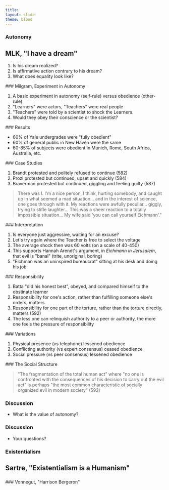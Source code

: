 ```yaml
---
title: 
layout: slide
theme: blood
---
```


<section><!--Intro slide begin-->
<section data-background="http://behavioralresourcegroup.com/wp-content/uploads/2016/11/SGO-Autonomy-Image.png" data-markdown><!--Intro slide begin-->


#  Autonomy


</section> <!--Intro slide end-->
<section data-markdown>  <!--Slide Beginning-->



## MLK, "I have a dream"

1. Is his dream realized?
2. Is affirmative action contrary to his dream? 
3. What does equality look like? 



</section><section data-markdown>
### Milgram, Experiment in Autonomy

1. A basic experiment in autonomy (self-rule) versus obedience (other-rule)
2. "Learners" were actors, "Teachers" were real people
2. "Teachers" were told by a scientist to shock the Learners. 
3. Would they obey their conscience or the scientist?








</section><section data-markdown>
### Results

- 60% of Yale undergrades were "fully obedient"
- 60% of general public in New Haven were the same
- 60-85% of subjects were obedient in Munich, Rome, South Africa, Australia, etc. 







</section><section data-markdown>
### Case Studies

1. Brandt protested and politely refused to continue (582)
2. Prozi protested but continued, upset and quickly (584)
3. Braverman protested but continued, giggling and feeling guilty (587)

>There was I. I'm a nice person, I think, hurting somebody, and caught up in what seemed a mad situation... and in the interest of science, one goes through with it. My reactions were awfully peculiar... giggly, trying to stifle laughter... This was a sheer reaction to a totally impossible situation... My wife said 'you can call yourself Eichmann'."



</section><section data-markdown>
### Interpretation

1. Is everyone just aggressive, waiting for an excuse? 
2. Let's try again where the Teacher is free to select the voltage
3. The average shock then was 60 volts (on a scale of 40-450)
4. This supports Hannah Arendt's argument, in *Eichmann in Jerusalem*, that evil is "banal" (trite, unoriginal, boring)
5. "Eichman was an uninspired bureaucrat" sitting at his desk and doing his job





</section><section data-markdown>
### Responsibility

1. Batta "did his honest best", obeyed, and compared himself to the obstinate learner
2. Responsibility for one's action, rather than fulfilling someone else's orders, matters.
3. Responsibility for one part of the torture, rather than the torture directly, matters (592)
4. The less one can relinquish authority to a peer or authority, the more one feels the pressure of responsibility






</section><section data-markdown>
### Variations

1. Physical presence (vs telephone) lessened obedience
2. Conflicting authority (vs expert consensus) ceased obedience 
3. Social pressure (vs peer consensus) lessened obedience







</section><section data-markdown>
### The Social Structure

>"The fragmentation of the total human act" where "no one is confronted with the consequences of his decision to carry out the evil act" is perhaps "the most common characteristic of socially organized evil in modern society" (592)


</section><section data-markdown>

### Discussion

* What is the value of autonomy? 





</section><section data-markdown>

### Discussion

* Your questions?



</section>
</section><!--Slide end-->



<section><!--Intro slide begin-->
<section data-background="http://behavioralresourcegroup.com/wp-content/uploads/2016/11/SGO-Autonomy-Image.png" data-markdown><!--Intro slide begin-->


#  Existentialism


</section> <!--Intro slide end-->
<section data-markdown>  <!--Slide Beginning-->



## Sartre, "Existentialism is a Humanism"


</section><section data-markdown>

###

</section><section data-markdown>

###

</section><section data-markdown>

###

</section><section data-markdown>

###


</section><section data-markdown>
### Vonnegut, "Harrison Bergeron"
</section><section data-markdown>

###

</section><section data-markdown>

###

</section><section data-markdown>

###


</section>
</section><!--Slide end-->

